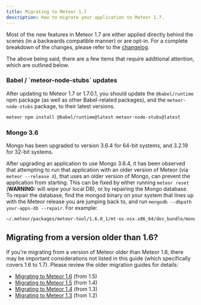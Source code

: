 ```yaml
---
title: Migrating to Meteor 1.7
description: How to migrate your application to Meteor 1.7.
---
```


Most of the new features in Meteor 1.7 are either applied directly behind the scenes (in a backwards compatible manner) or are opt-in. For a complete breakdown of the changes, please refer to the [changelog](http://docs.meteor.com/changelog.html).

The above being said, there are a few items that require additional attention, which are outlined below.

<h3 id="babel-updates">Babel / `meteor-node-stubs` updates</h3>

After updating to Meteor 1.7 or 1.7.0.1, you should update the `@babel/runtime` npm package (as well as other Babel-related packages), and the `meteor-node-stubs` package, to their latest versions.

```sh
meteor npm install @babel/runtime@latest meteor-node-stubs@latest
```

<h3 id="mongo-3.6">Mongo 3.6</h3>

Mongo has been upgraded to version 3.6.4 for 64-bit systems, and 3.2.19 for 32-bit systems.

After upgrading an application to use Mongo 3.6.4, it has been observed that attempting to run that application with an older version of Meteor (via `meteor --release X`), that uses an older version of Mongo, can prevent the application from starting. This can be fixed by either running `meteor reset` (**WARNING:** will wipe your local DB), or by repairing the Mongo database. To repair the database, find the mongod binary on your system that lines up with the Meteor release you are jumping back to, and run `mongodb --dbpath your-apps-db --repair`. For example:

```sh
~/.meteor/packages/meteor-tool/1.6.0_1/mt-os.osx.x86_64/dev_bundle/mongodb/bin/mongod --dbpath /my-app/.meteor/local/db --repair
```

<h2 id="older-versions">Migrating from a version older than 1.6?</h2>

If you're migrating from a version of Meteor older than Meteor 1.6, there may be important considerations not listed in this guide (which specifically covers 1.6 to 1.7). Please review the older migration guides for details:

* [Migrating to Meteor 1.6](1.6-migration.html) (from 1.5)
* [Migrating to Meteor 1.5](1.5-migration.html) (from 1.4)
* [Migrating to Meteor 1.4](1.4-migration.html) (from 1.3)
* [Migrating to Meteor 1.3](1.3-migration.html) (from 1.2)
